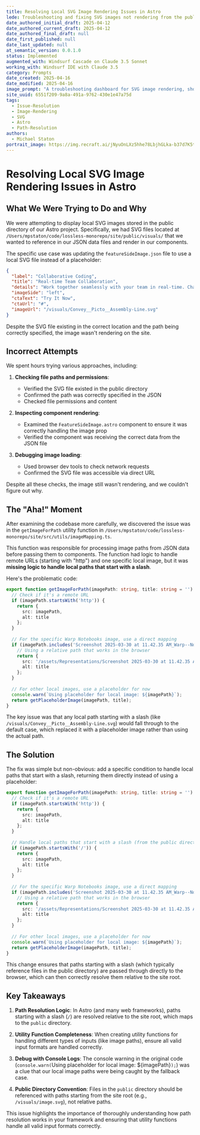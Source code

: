```yaml
---
title: Resolving Local SVG Image Rendering Issues in Astro
lede: Troubleshooting and fixing SVG images not rendering from the public directory
date_authored_initial_draft: 2025-04-12
date_authored_current_draft: 2025-04-12
date_authored_final_draft: null
date_first_published: null
date_last_updated: null
at_semantic_version: 0.0.1.0
status: Implemented
augmented_with: Windsurf Cascade on Claude 3.5 Sonnet
working_with: Windsurf IDE with Claude 3.5
category: Prompts
date_created: 2025-04-16
date_modified: 2025-04-16
image_prompt: "A troubleshooting dashboard for SVG image rendering, showing a web page with broken and fixed SVG icons, diagnostic tools, and highlighted file paths. Visuals include warning symbols, code snippets, and a sense of technical problem-solving."
site_uuid: 6551f209-9a8a-491a-9762-430e1e47a75d
tags:
  - Issue-Resolution
  - Image-Rendering
  - SVG
  - Astro
  - Path-Resolution
authors:
  - Michael Staton
portrait_image: https://img.recraft.ai/jNyuOnLXz5hhe78LbjhGLka-b37d7K5tdPMe8iZqoyU/rs:fit:1024:2048:0/raw:1/plain/abs://external/images/d28c8018-7a45-4386-870e-a61e990f40ec
---
```

# Resolving Local SVG Image Rendering Issues in Astro

## What We Were Trying to Do and Why

We were attempting to display local SVG images stored in the public directory of our Astro project. Specifically, we had SVG files located at `/Users/mpstaton/code/lossless-monorepo/site/public/visuals/` that we wanted to reference in our JSON data files and render in our components.

The specific use case was updating the `featureSideImage.json` file to use a local SVG file instead of a placeholder:

```json
{
  "label": "Collaborative Coding",
  "title": "Real-time Team Collaboration",
  "details": "Work together seamlessly with your team in real-time. Changes sync instantly across all devices, with smart conflict resolution and version history. Boost productivity and keep everyone on the same page with our collaborative notebook environment.",
  "imageSide": "left",
  "ctaText": "Try It Now",
  "ctaUrl": "#",
  "imageUrl": "/visuals/Convey__Picto__Assembly-Line.svg"
}
```

Despite the SVG file existing in the correct location and the path being correctly specified, the image wasn't rendering on the site.

## Incorrect Attempts

We spent hours trying various approaches, including:

1. **Checking file paths and permissions**:
   - Verified the SVG file existed in the public directory
   - Confirmed the path was correctly specified in the JSON
   - Checked file permissions and content

2. **Inspecting component rendering**:
   - Examined the `FeatureSideImage.astro` component to ensure it was correctly handling the image prop
   - Verified the component was receiving the correct data from the JSON file

3. **Debugging image loading**:
   - Used browser dev tools to check network requests
   - Confirmed the SVG file was accessible via direct URL

Despite all these checks, the image still wasn't rendering, and we couldn't figure out why.

## The "Aha!" Moment

After examining the codebase more carefully, we discovered the issue was in the `getImageForPath` utility function in `/Users/mpstaton/code/lossless-monorepo/site/src/utils/imageMapping.ts`.

This function was responsible for processing image paths from JSON data before passing them to components. The function had logic to handle remote URLs (starting with "http") and one specific local image, but it was **missing logic to handle local paths that start with a slash**.

Here's the problematic code:

```typescript
export function getImageForPath(imagePath: string, title: string = ''): { src: string; alt: string } {
  // Check if it's a remote URL
  if (imagePath.startsWith('http')) {
    return {
      src: imagePath,
      alt: title
    };
  }
  
  // For the specific Warp Notebooks image, use a direct mapping
  if (imagePath.includes('Screenshot 2025-03-30 at 11.42.35 AM_Warp--Notebooks.png')) {
    // Using a relative path that works in the browser
    return {
      src: '/assets/Representations/Screenshot 2025-03-30 at 11.42.35 AM_Warp--Notebooks.png',
      alt: title
    };
  }
  
  // For other local images, use a placeholder for now
  console.warn(`Using placeholder for local image: ${imagePath}`);
  return getPlaceholderImage(imagePath, title);
}
```

The key issue was that any local path starting with a slash (like `/visuals/Convey__Picto__Assembly-Line.svg`) would fall through to the default case, which replaced it with a placeholder image rather than using the actual path.

## The Solution

The fix was simple but non-obvious: add a specific condition to handle local paths that start with a slash, returning them directly instead of using a placeholder:

```typescript
export function getImageForPath(imagePath: string, title: string = ''): { src: string; alt: string } {
  // Check if it's a remote URL
  if (imagePath.startsWith('http')) {
    return {
      src: imagePath,
      alt: title
    };
  }
  
  // Handle local paths that start with a slash (from the public directory)
  if (imagePath.startsWith('/')) {
    return {
      src: imagePath,
      alt: title
    };
  }
  
  // For the specific Warp Notebooks image, use a direct mapping
  if (imagePath.includes('Screenshot 2025-03-30 at 11.42.35 AM_Warp--Notebooks.png')) {
    // Using a relative path that works in the browser
    return {
      src: '/assets/Representations/Screenshot 2025-03-30 at 11.42.35 AM_Warp--Notebooks.png',
      alt: title
    };
  }
  
  // For other local images, use a placeholder for now
  console.warn(`Using placeholder for local image: ${imagePath}`);
  return getPlaceholderImage(imagePath, title);
}
```

This change ensures that paths starting with a slash (which typically reference files in the public directory) are passed through directly to the browser, which can then correctly resolve them relative to the site root.

## Key Takeaways

1. **Path Resolution Logic**: In Astro (and many web frameworks), paths starting with a slash (`/`) are resolved relative to the site root, which maps to the `public` directory.

2. **Utility Function Completeness**: When creating utility functions for handling different types of inputs (like image paths), ensure all valid input formats are handled correctly.

3. **Debug with Console Logs**: The console warning in the original code (`console.warn(`Using placeholder for local image: ${imagePath}`);`) was a clue that our local image paths were being caught by the fallback case.

4. **Public Directory Convention**: Files in the `public` directory should be referenced with paths starting from the site root (e.g., `/visuals/image.svg`), not relative paths.

This issue highlights the importance of thoroughly understanding how path resolution works in your framework and ensuring that utility functions handle all valid input formats correctly.
